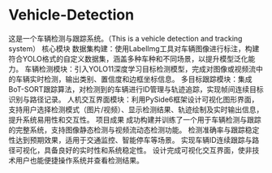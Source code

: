 # Vehicle-Detection
这是一个车辆检测与跟踪系统。（This is a vehicle detection and tracking system）
核心模块
 数据集构建：使用LabelImg工具对车辆图像进行标注，构建符合YOLO格式的自定义数据集，涵盖多种车种和不同场景，以提升模型泛化能力。
 车辆检测模块：引入YOLO11深度学习目标检测模型，完成对图像或视频流中的车辆实时检测，输出类别、置信度和边框坐标信息。
 多目标跟踪模块：集成BoT-SORT跟踪算法，对检测到的车辆进行ID管理与轨迹追踪，实现帧间连续目标识别与路径记录。
 人机交互界面模块：利用PySide6框架设计可视化图形界面，支持用户选择检测模式（图片/视频）、显示检测结果、轨迹绘制及实时输出信息，提升系统易用性和交互性。
项目成果
 成功构建并训练了一个用于车辆检测与跟踪的完整系统，支持图像静态检测与视频流动态检测功能。
 检测准确率与跟踪稳定性达到预期效果，适用于交通监控、智能停车等场景。
 实现车辆ID连续跟踪与路径可视化，具备良好的实时性和系统稳定性。
 设计完成可视化交互界面，使非技术用户也能便捷操作系统并查看检测结果。
